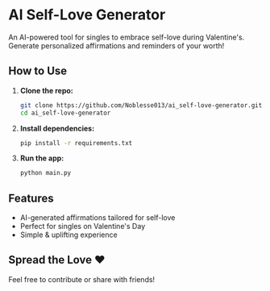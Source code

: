 
# AI Self-Love Generator 

An AI-powered tool for singles to embrace self-love during Valentine's. Generate personalized affirmations and reminders of your worth!  

##  How to Use  
1. **Clone the repo:**  
   ```bash
   git clone https://github.com/Noblesse013/ai_self-love-generator.git
   cd ai_self-love-generator
   ```
2. **Install dependencies:**  
   ```bash
   pip install -r requirements.txt
   ```
3. **Run the app:**  
   ```bash
   python main.py
   ```

##  Features  
- AI-generated affirmations tailored for self-love  
- Perfect for singles on Valentine's Day  
-  Simple & uplifting experience  

## Spread the Love ❤️
Feel free to contribute or share with friends! 
